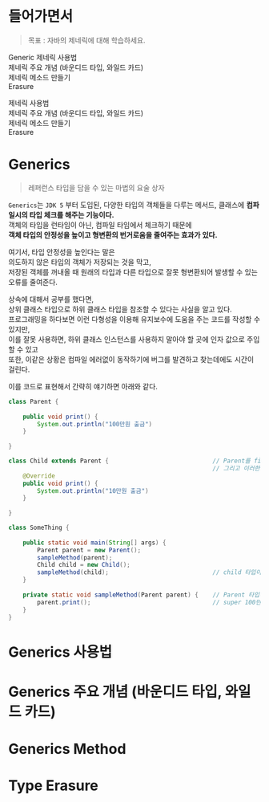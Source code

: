 # 들어가면서 
> 목표 : 자바의 제네릭에 대해 학습하세요.    

Generic 
제네릭 사용법       
제네릭 주요 개념 (바운디드 타입, 와일드 카드)    
제네릭 메소드 만들기   
Erasure    
   
제네릭 사용법       
제네릭 주요 개념 (바운디드 타입, 와일드 카드)    
제네릭 메소드 만들기   
Erasure    

# Generics
> 레퍼런스 타입을 담을 수 있는 마법의 요술 상자     
     
  
`Generics`는 `JDK 5` 부터 도입된, 
다양한 타입의 객체들을 다루는 메서드, 클래스에 **컴파일시의 타입 체크를 해주는 기능이다.**   
객체의 타입을 런타임이 아닌, 컴파일 타임에서 체크하기 때문에       
**객체 타입의 안정성을 높이고 형변환의 번거로움을 줄여주는 효과가 있다.**     
    
여기서, 타입 안정성을 높인다는 말은       
의도하지 않은 타입의 객체가 저장되는 것을 막고,       
저장된 객체를 꺼내올 때 원래의 타입과 다른 타입으로 잘못 형변환되어 발생할 수 있는 오류를 줄여준다.     
          
상속에 대해서 공부를 했다면,    
상위 클래스 타입으로 하위 클래스 타입을 참조할 수 있다는 사실을 알고 있다.        
프로그래밍을 하다보면 이런 다형성을 이용해 유지보수에 도움을 주는 코드를 작성할 수 있지만,       
이를 잘못 사용하면, 하위 클래스 인스턴스를 사용하지 말아야 할 곳에 인자 값으로 주입할 수 있고   
또한, 이같은 상황은 컴파일 에러없이 동작하기에 버그를 발견하고 찾는데에도 시간이 걸린다.   
     
이를 코드로 표현해서 간략히 얘기하면 아래와 같다.     
   
```java 
class Parent {
    
    public void print() {
        System.out.println("100만원 출금")    
    }
    
}

class Child extends Parent {                             // Parent를 final로 선언할 수 있지만, 다른 하위 클래스를 사용해야하는 경우에는?   
                                                         // 그리고 이러한 상속에는 제한이 없어 개발자도 모르게 안 좋은 클래스르 만들 수 있다.  
    @Override
    public void print() {
        System.out.println("10만원 출금")    
    }
    
}

class SomeThing {
    
    public static void main(String[] args) {
        Parent parent = new Parent();                    
        sampleMethod(parent);
        Child child = new Child();                       
        sampleMethod(child);                             // child 타입이 들어갔지만, 컴파일 에러가 발생하지 않는다.    
    }
    
    private static void sampleMethod(Parent parent) {    // Parent 타입이기에 자식 클래스인 Child도 올 수 있다.   
        parent.print();                                  // super 100만원을 출금해야하는데 10만원이 출금되면?      
    }
}
```


# Generics 사용법       
# Generics 주요 개념 (바운디드 타입, 와일드 카드)    
# Generics Method   
# Type Erasure    
